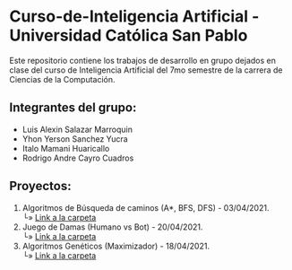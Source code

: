 # **Curso-de-Inteligencia Artificial - Universidad Católica San Pablo**
Este repositorio contiene los trabajos de desarrollo en grupo dejados en clase del curso de Inteligencia Artificial del 7mo semestre de la carrera de Ciencias de la Computación.

## Integrantes del grupo:

- Luis Alexin Salazar Marroquin
- Yhon Yerson Sanchez Yucra
- Italo Mamani Huaricallo
- Rodrigo Andre Cayro Cuadros

## Proyectos:

1. Algoritmos de Búsqueda de caminos (A*, BFS, DFS) - 03/04/2021.\
   └» [Link a la carpeta](https://github.com/rodRigocaU/Curso-de-IA/tree/main/Path%20Finder%20Algorithms%20-%20Tarea%20001)
2. Juego de Damas (Humano vs Bot) - 20/04/2021.\
   └» [Link a la carpeta](https://github.com/rodRigocaU/Curso-de-IA/tree/main/Tarea%20002%20-%20Checkers%20with%20MinMax)
3. Algoritmos Genéticos (Maximizador) - 18/04/2021.\
   └» [Link a la carpeta](https://github.com/rodRigocaU/Curso-de-IA/tree/main/Tarea%20003%20-%20GeneticAlgorithms)